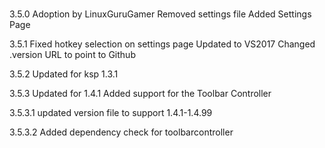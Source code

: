 # 

3.5.0
	Adoption by LinuxGuruGamer
	Removed settings file
	Added Settings Page

3.5.1
	Fixed hotkey selection on settings page
	Updated to VS2017
	Changed .version URL to point to Github

3.5.2
	Updated for ksp 1.3.1

3.5.3
	Updated for 1.4.1
	Added support for the Toolbar Controller

3.5.3.1
	updated version file to support 1.4.1-1.4.99

3.5.3.2
	Added dependency check for toolbarcontroller